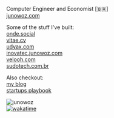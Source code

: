 Computer Engineer and Economist [🇧🇷]
<br/>
<a alt="Website" target="_blank" href="https://junowoz.com">junowoz.com</a>

Some of the stuff I've built:
<br/>
<a alt="Project" target="_blank" href="https://onde.social">onde.social</a>   
<a alt="Project" target="_blank" href="https://vitae.cv">vitae.cv</a>  
<a alt="Project" target="_blank" href="https://udyax.com">udyax.com</a>  
<a alt="Project" target="_blank" href="https://inovatec.junowoz.com">inovatec.junowoz.com</a>  
<a alt="Project" target="_blank" href="https://velooh.com">velooh.com</a>  
<a alt="Project" target="_blank" href="https://sudotech.com.br">sudotech.com.br</a>  

Also checkout:
<br/>
<a alt="Project" target="_blank" href="https://junowoz.com/blog">my blog</a><br/>
<a alt="Project" target="_blank" href="https://playbook.junowoz.com">startups playbook</a>

![junowoz](https://komarev.com/ghpvc/?username=junowoz&style=flat)
<br/>
[![wakatime](https://wakatime.com/badge/user/4d9cf0c8-744a-4434-8913-a0e2dfa798c2.svg)](https://wakatime.com/@4d9cf0c8-744a-4434-8913-a0e2dfa798c2)
